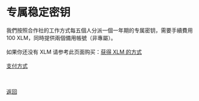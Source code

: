 # 专属稳定密钥

我們按照合作社的工作方式每五個人分派一個一年期的专属密钥，需要手續費用 100 XLM，同時提供兩個備用帳號（非專屬）。
<br><br>
如果你还没有 XLM 请参考此页面购买：<a href="https://wgredlong.github.io/xlm.html">获得 XLM 的方式</a>
<br><br>
<a href="https://wgredlong.github.io/pay.html">支付方式</a>

<br><br><a href="https://wgredlong.github.io/">返回</a>
